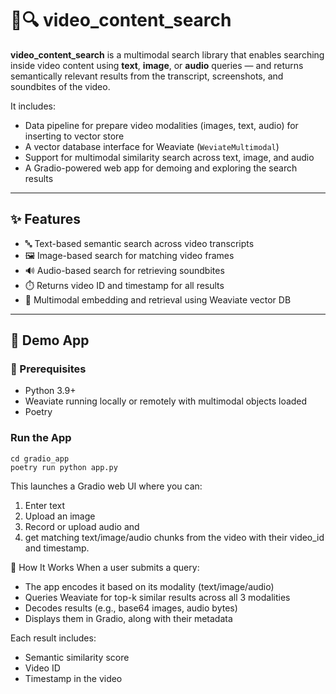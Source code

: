 # 🎥🔍 video_content_search

**video_content_search** is a multimodal search library that enables searching inside video content using **text**, **image**, or **audio** queries — and returns semantically relevant results from the transcript, screenshots, and soundbites of the video.

It includes:
- Data pipeline for prepare video modalities (images, text, audio) for inserting to vector store
- A vector database interface for Weaviate (`WeviateMultimodal`)
- Support for multimodal similarity search across text, image, and audio
- A Gradio-powered web app for demoing and exploring the search results

---

## ✨ Features

- 🔤 Text-based semantic search across video transcripts
- 🖼️ Image-based search for matching video frames
- 🔊 Audio-based search for retrieving soundbites
- ⏱️ Returns video ID and timestamp for all results
- 🧠 Multimodal embedding and retrieval using Weaviate vector DB

---

## 🚀 Demo App

### 🔧 Prerequisites

- Python 3.9+
- Weaviate running locally or remotely with multimodal objects loaded
- Poetry

### Run the App

```
cd gradio_app
poetry run python app.py
```

This launches a Gradio web UI where you can:

1. Enter text
2. Upload an image
3. Record or upload audio and
4. get matching text/image/audio chunks from the video with their video_id and timestamp.


🧠 How It Works
When a user submits a query:

* The app encodes it based on its modality (text/image/audio)
* Queries Weaviate for top-k similar results across all 3 modalities
* Decodes results (e.g., base64 images, audio bytes)
* Displays them in Gradio, along with their metadata

Each result includes:
- Semantic similarity score 
- Video ID 
- Timestamp in the video



